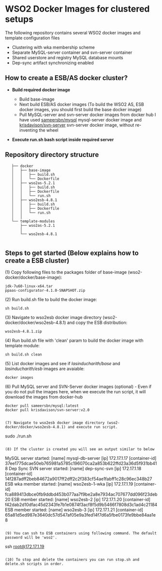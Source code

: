 # WSO2 Docker Images for clustered setups

The following repository contains several WSO2 docker images and template configuration files

* Clustering with wka membership scheme
* Separate MySQL-server container and svn-server container
* Shared userstore and registry MySQL database mounts
* Dep-sync artifact synchronizing enabled

## How to create a ESB/AS docker cluster?

* **Build required docker image**
  * Build base-image
  * Next build ESB/AS docker images (To build the WSO2 AS, ESB docker images, you should  first build the base docker image)
  * Pull MySQL-server and svn-server docker images from docker hub
    I have used [sameersbn/mysql](https://registry.hub.docker.com/u/sameersbn/mysql/) mysql-server docker image and [krisdavison/svn-server](https://registry.hub.docker.com/u/krisdavison/svn-server/) svn-server docker image, without re-inventing the wheel

* **Execute run.sh bash script inside required server**

## Repository directory structure

```
   ├── docker
   │   ├── base-image
   │   │   ├── build.sh
   │   │   └── Dockerfile
   │   ├── wso2as-5.2.1
   │   │   ├── build.sh
   │   │   ├── Dockerfile
   │   │   └── run.sh
   │   ├── wso2esb-4.8.1
   │   │   ├── build.sh
   │   │   ├── Dockerfile
   │   │   └── run.sh
   │   │ 
   └── template-modules
       ├── wso2as-5.2.1
       │   
       └── wso2esb-4.8.1
          
```
## Steps to get started (Below explains how to create a ESB cluster)

(1) Copy following files to the packages folder of base-image (wso2-docker/docker/base-image):
```
jdk-7u60-linux-x64.tar
ppaas-configurator-4.1.0-SNAPSHOT.zip
```

(2)  Run build.sh file to build the docker image:
```
sh build.sh
```

(3) Navigate to wso2esb docker image directory (wso2-docker/docker/wso2esb-4.8.1) and copy the ESB distribution:
```
wso2esb-4.8.1.zip
```

(4) Run build.sh file with 'clean' param to build the docker image with template module:
```
sh build.sh clean
```

(5) List docker images and see if _lasinducharith/base_ and  _lasinducharith/esb_ images are avaiable:
```
docker images
```
 
(6) Pull MySQL server and SVN-Server docker images (optional) - Even if you do not pull the images here, when we execute the run script, it will download the images from docker-hub
```
docker pull sameersbn/mysql:latest
docker pull krisdavison/svn-server:v2.0
```
```

(7) Navigate to wso2esb docker image directory (wso2-docker/docker/wso2esb-4.8.1) and execute run script.
```
sudo ./run.sh
```

(8) If the cluster is created you will see an output similar to below
```
MySQL server started: [name] mysql-db-server [ip] 172.17.1.17 [container-id] 37ee1775dcae50eb765981a5785c196070ca2a853b622ffd23a36d5f931bb418
Dep Sync SVN server started: [name] dep-sync-svn [ip] 172.17.1.18 [container-id] 14f287adff2beb84672a9017ff2dff2c2f383cf54ae1fabff1c28c96ec348b27
ESB wka member started: [name] wso2esb-1-wka [ip] 172.17.1.19 [container-id] fca889413dbce0fb9ddbd453b077aa7f9be2a8e7934ac707677dd096f23deb20
ESB member started: [name] wso2esb-2 [ip] 172.17.1.20 [container-id] f42dab2d10dfac45d2343fe7b1e0874f3acf8f5d9b5466f7808d3c1ad4c21184
ESB member started: [name] wso2esb-3 [ip] 172.17.1.21 [container-id] 65a81d5ed987e3640dc57d547af05e9a3fed14f7d6a5fbe0173fe9bbe84aa1e8
```

(9) You can ssh to ESB containers using following command. The default password will be 'wso2'.
```
ssh root@172.17.1.19
```

(10) To stop and delete the containers you can run stop.sh and delete.sh scripts in order.



